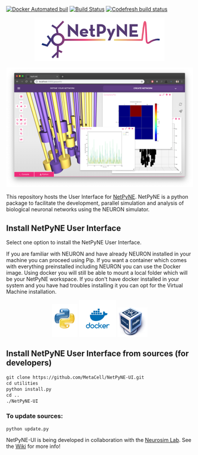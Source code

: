[![Docker Automated buil](https://img.shields.io/docker/automated/jrottenberg/ffmpeg.svg)](https://hub.docker.com/r/metacell/netpyne-ui/)
[![Build Status](https://travis-ci.org/MetaCell/NetPyNE-UI.svg?branch=master)](https://travis-ci.org/MetaCell/NetPyNE-UI)
[![Codefresh build status]( https://g.codefresh.io/api/badges/pipeline/tarelli/NetPyNE-UI%2Ftest?branch=master&key=eyJhbGciOiJIUzI1NiJ9.NWFkNzMyNDIzNjQ1YWMwMDAxMTJkN2Rl.-gUEkJxH6NCCIRgSIgEikVDte-Q0BsGZKEs4uahgpzs&type=cf-1)]( https%3A%2F%2Fg.codefresh.io%2Fpipelines%2Ftest%2Fbuilds%3FrepoOwner%3DMetaCell%26repoName%3DNetPyNE-UI%26serviceName%3DMetaCell%252FNetPyNE-UI%26filter%3Dtrigger%3Abuild~Build%3Bbranch%3Amaster%3Bpipeline%3A5e5bbecc6c98a1209fc7bca3~test)
<p align="center">
    <img src="https://raw.githubusercontent.com/MetaCell/NetPyNE-UI/updated_documentation/docs/netpyne.png" width="350px"/>
</p>

![Screenshot](https://github.com/metacell/netpyne-ui/raw/updated_documentation/docs/netpyneui.png)

This repository hosts the User Interface for [NetPyNE](http://www.neurosimlab.org/netpyne/). NetPyNE is a python package to facilitate the development, parallel simulation and analysis of biological neuronal networks using the NEURON simulator.

## Install NetPyNE User Interface

Select one option to install the NetPyNE User Interface. 

If you are familiar with NEURON and have already NEURON installed in your machine you can proceed using Pip. If you want a container which comes with everything preinstalled including NEURON you can use the Docker image. Using docker you will still be able to mount a local folder which will be your NetPyNE workspace. If you don't have docker installed in your system and you have had troubles installing it you can opt for the Virtual Machine installation.

<p align="center">
    <a href="https://github.com/MetaCell/NetPyNE-UI/wiki/Pip-installation"><img src="https://raw.githubusercontent.com/MetaCell/NetPyNE-UI/master/docs/pip_logo.png" alt="Pip" width="70px"/></a>
  <a href="https://github.com/MetaCell/NetPyNE-UI/wiki/Docker-installation"><img src="https://raw.githubusercontent.com/MetaCell/NetPyNE-UI/master/docs/docker_logo.png" alt="Docker" width="100px"/></a>
  <a href="https://github.com/MetaCell/NetPyNE-UI/wiki/Virtual-Machine-Installation"><img src="https://raw.githubusercontent.com/MetaCell/NetPyNE-UI/master/docs/vbox_logo.png" alt="Virtual Box" width="80px"/></a>
</p>

## Install NetPyNE User Interface from sources (for developers)
```
git clone https://github.com/MetaCell/NetPyNE-UI.git
cd utilities
python install.py
cd ..
./NetPyNE-UI
```
### To update sources:
```
python update.py
```

NetPyNE-UI is being developed in collaboration with the [Neurosim Lab](http://neurosimlab.org/).
See the [Wiki](https://github.com/MetaCell/NetPyNE-UI/wiki) for more info!


